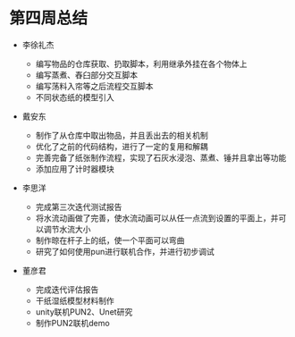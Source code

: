 # 第四周总结

* 李徐礼杰
  * 编写物品的仓库获取、扔取脚本，利用继承外挂在各个物体上
  * 编写蒸煮、舂臼部分交互脚本
  * 编写荡料入帘等之后流程交互脚本
  * 不同状态纸的模型引入

* 戴安东
  * 制作了从仓库中取出物品，并且丢出去的相关机制
  * 优化了之前的代码结构，进行了一定的复用和解耦
  * 完善完备了纸张制作流程，实现了石灰水浸泡、蒸煮、锤并且拿出等功能
  * 添加应用了计时器模块

* 李思洋
  * 完成第三次迭代测试报告
  * 将水流动画做了完善，使水流动画可以从任一点流到设置的平面上，并可以调节水流大小
  * 制作晾在杆子上的纸，使一个平面可以弯曲
  * 研究了如何使用pun进行联机合作，并进行初步调试

* 董彦君
  * 完成迭代评估报告
  * 干纸湿纸模型材料制作
  * unity联机PUN2、Unet研究
  * 制作PUN2联机demo
